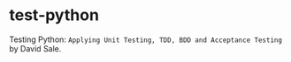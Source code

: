 # test-python
Testing Python: `Applying Unit Testing, TDD, BDD and Acceptance Testing` by David Sale.
